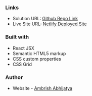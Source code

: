 ### Links

- Solution URL: [Github Repo Link](https://github.com/Ambrish-Abhijatya/Super-Simple-React-Calculator-App)
- Live Site URL: [Netlify Deployed Site](https://63e666b078679c00083e21f7--sage-platypus-ab9950.netlify.app/)

### Built with

- React JSX
- Semantic HTML5 markup
- CSS custom properties
- CSS Grid

### Author

- Website - [Ambrish Abhijatya](https://github.com/Ambrish-Abhijatya)